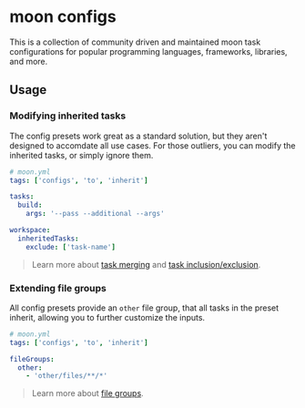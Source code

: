 # moon configs

This is a collection of community driven and maintained moon task configurations for popular
programming languages, frameworks, libraries, and more.

## Usage

### Modifying inherited tasks

The config presets work great as a standard solution, but they aren't designed to accomdate all use
cases. For those outliers, you can modify the inherited tasks, or simply ignore them.

```yaml
# moon.yml
tags: ['configs', 'to', 'inherit']

tasks:
  build:
    args: '--pass --additional --args'

workspace:
  inheritedTasks:
    exclude: ['task-name']
```

> Learn more about [task merging](https://moonrepo.dev/docs/concepts/task#merge-strategies) and
> [task inclusion/exclusion](https://moonrepo.dev/docs/config/project#inheritedtasks).

### Extending file groups

All config presets provide an `other` file group, that all tasks in the preset inherit, allowing you
to further customize the inputs.

```yaml
# moon.yml
tags: ['configs', 'to', 'inherit']

fileGroups:
  other:
    - 'other/files/**/*'
```

> Learn more about [file groups](https://moonrepo.dev/docs/concepts/file-group).
